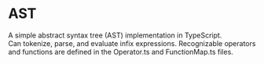 # AST
A simple abstract syntax tree (AST) implementation in TypeScript.  
Can tokenize, parse, and evaluate infix expressions. Recognizable operators and functions are defined in the Operator.ts and FunctionMap.ts files.
